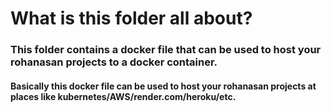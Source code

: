 # What is this folder all about?

### This folder contains a docker file that can be used to host your rohanasan projects to a docker container.

#### Basically this docker file can be used to host your rohanasan projects at places like kubernetes/AWS/render.com/heroku/etc.
